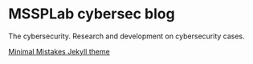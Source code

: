 # MSSPLab cybersec blog

The cybersecurity. Research and development on cybersecurity cases.      

[Minimal Mistakes Jekyll theme](https://mmistakes.github.io/minimal-mistakes/)

